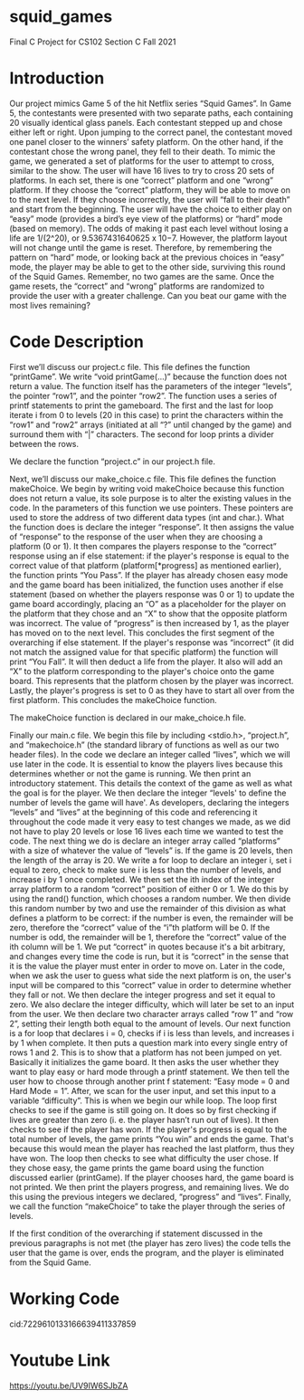 # squid_games
Final C Project for CS102 Section C Fall 2021


# Introduction
Our project mimics Game 5 of the hit Netflix series “Squid Games”. In Game 5, the contestants were presented with two separate paths, each containing 20 visually identical glass panels. Each contestant stepped up and chose either left or right. Upon jumping to the correct panel, the contestant moved one panel closer to the winners’ safety platform. On the other hand, if the contestant chose the wrong panel, they fell to their death. To mimic the game, we generated a set of platforms for the user to attempt to cross, similar to the show. The user will have 16 lives to try to cross 20 sets of platforms. In each set, there is one “correct” platform and one “wrong” platform. If they choose the “correct” platform, they will be able to move on to the next level. If they choose incorrectly, the user will “fall to their death” and start from the beginning. The user will have the choice to either play on “easy” mode (provides a bird’s eye view of the platforms) or “hard” mode (based on memory). The odds of making it past each level without losing a life are 1/(2^20), or 9.5367431640625 x 10−7. However, the platform layout will not change until the game is reset. Therefore, by remembering the pattern on “hard” mode, or looking back at the previous choices in “easy” mode, the player may be able to get to the other side, surviving this round of the Squid Games. Remember, no two games are the same. Once the game resets, the “correct” and “wrong” platforms are randomized to provide the user with a greater challenge. Can you beat our game with the most lives remaining?







# Code Description
First we’ll discuss our project.c file. This file defines the function “printGame”. We write “void printGame(...)” because the function does not return a value. The function itself has the parameters of the integer “levels”, the pointer “row1”, and the pointer “row2”. The function uses a series of printf statements to print the gameboard. The first and the last for loop iterate i from 0 to levels (20 in this case) to print the characters within the “row1” and “row2” arrays (initiated at all “?” until changed by the game) and surround them with “|” characters. The second for loop prints a divider between the rows.

We declare the function “project.c” in our project.h file.

Next, we’ll discuss our make_choice.c file. This file defines the function makeChoice. We begin by writing void makeChoice because this function does not return a value, its sole purpose is to alter the existing values in the code. In the parameters of this function we use pointers. These pointers are used to store the address of two different data types (int and char.). What the function does is declare the integer “response”. It then assigns the value of “response” to the response of the user when they are choosing a platform (0 or 1). It then compares the players response to the “correct” response using an if else statement: if the player's response is equal to the correct value of that platform (platform[*progress] as mentioned earlier), the function prints “You Pass”. If the player has already chosen easy mode and the game board has been initialized, the function uses another if else statement (based on whether the players response was 0 or 1) to update the game board accordingly, placing an “O” as a placeholder for the player on the platform that they chose and an “X” to show that the opposite platform was incorrect. The value of “progress” is then increased by 1, as the player has moved on to the next level. This concludes the first segment of the overarching if else statement. If the player's response was “incorrect” (it did not match the assigned value for that specific platform) the function will print “You Fall”. It will then deduct a life from the player. It also will add an “X” to the platform corresponding to the player's choice onto the game board. This represents that the platform chosen by the player was incorrect. Lastly, the player's progress is set to 0 as they have to start all over from the first platform. This concludes the makeChoice function.

The makeChoice function is declared in our make_choice.h file.


Finally our main.c file. We begin this file by including <stdio.h>, “project.h”, and “makechoice.h” (the standard library of functions as well as our two header files). In the code we declare an integer called “lives”, which we will use later in the code. It is essential to know the players lives because this determines whether or not the game is running. We then print an introductory statement. This details the context of the game as well as what the goal is for the player. We then declare the integer “levels' to define the number of levels the game will have'. As developers, declaring the integers “levels” and “lives” at the beginning of this code and referencing it throughout the code made it very easy to test changes we made, as we did not have to play 20 levels or lose 16 lives each time we wanted to test the code. The next thing we do is declare an integer array called “platforms” with a size of whatever the value of “levels” is. If the game is 20 levels, then the length of the array is 20. We write a for loop to declare an integer i, set i equal to zero, check to make sure i is less than the number of levels, and increase i by 1 once completed. We then set the ith index of the integer array platform to a random “correct” position of either 0 or 1. We do this by using the rand() function, which chooses a random number. We then divide this random number by two and use the remainder of this division as what defines a platform to be correct: if the number is even, the remainder will be zero, therefore the “correct” value of the “i”th platform will be 0. If the number is odd, the remainder will be 1, therefore the “correct” value of the ith column will be 1. We put “correct” in quotes because it's a bit arbitrary, and changes every time the code is run, but it is “correct” in the sense that it is the value the player must enter in order to move on. Later in the code, when we ask the user to guess what side the next platform is on, the user's input will be compared to this “correct” value in order to determine whether they fall or not. We then declare the integer progress and set it equal to zero. We also declare the integer difficulty, which will later be set to an input from the user. We then declare two character arrays called “row 1” and “row 2”, setting their length both equal to the amount of levels. Our next function is a for loop that declares i = 0, checks if i is less than levels, and increases i by 1 when complete. It then puts a question mark into every single entry of rows 1 and 2. This is to show that a platform has not been jumped on yet. Basically it initializes the game board. It then asks the user whether they want to play easy or hard mode through a printf statement. We then tell the user how to choose through another print f statement: “Easy mode = 0 and Hard Mode = 1”. After, we scan for the user input, and set this input to a variable “difficulty”. This is when we begin our while loop. The loop first checks to see if the game is still going on. It does so by first checking if lives are greater than zero (i. e. the player hasn’t run out of lives). It then checks to see if the player has won. If the player's progress is equal to the total number of levels, the game prints “You win” and ends the game. That's because this would mean the player has reached the last platform, thus they have won. The loop then checks to see what difficulty the user chose. If they chose easy, the game prints the game board using the function discussed earlier (printGame). If the player chooses hard, the game board is not printed. We then print the players progress, and remaining lives. We do this using the previous integers we declared, “progress” and “lives”. Finally, we call the function “makeChoice” to take the player through the series of levels.

If the first condition of the overarching if statement discussed in the previous paragraphs is not met (the player has zero lives) the code tells the user that the game is over, ends the program, and the player is eliminated from the Squid Game.


# Working Code
cid:7229610133166639411337859 

# Youtube Link
https://youtu.be/UV9IW6SJbZA 

